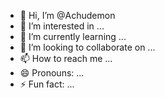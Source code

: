 - 👋 Hi, I’m @Achudemon
- 👀 I’m interested in ...
- 🌱 I’m currently learning ...
- 💞️ I’m looking to collaborate on ...
- 📫 How to reach me ...
- 😄 Pronouns: ...
- ⚡ Fun fact: ...

<!---
Achudemon/Achudemon is a ✨ special ✨ repository because its `README.md` (this file) appears on your GitHub profile.
You can click the Preview link to take a look at your changes.
--->
